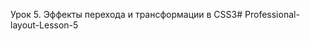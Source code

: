 Урок 5. Эффекты перехода и трансформации в CSS3#   P r o f e s s i o n a l - l a y o u t - L e s s o n - 5  
 